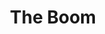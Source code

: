 ---
title: "The Boom"
year: 1963
rating: 3
stars: "★★★"
rewatched: false
permalink: "the-boom"
watched_on: 2021-10-30
---